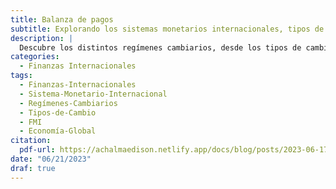 ```yaml
---
title: Balanza de pagos
subtitle: Explorando los sistemas monetarios internacionales, tipos de cambio fijos y flexibles, y el papel en evolución del FMI en la economía mundial.
description: |
  Descubre los distintos regímenes cambiarios, desde los tipos de cambio fijos hasta los flexibles, y su impacto en la economía global. Explora el futuro del Fondo Monetario Internacional y su papel en la estabilidad financiera internacional.
categories:
  - Finanzas Internacionales
tags:
  - Finanzas-Internacionales
  - Sistema-Monetario-Internacional
  - Regímenes-Cambiarios
  - Tipos-de-Cambio
  - FMI
  - Economía-Global
citation:
  pdf-url: https://achalmaedison.netlify.app/docs/blog/posts/2023-06-17-sistema-monetario-internacional-fi2/index.pdf
date: "06/21/2023"
draf: true
---
```

